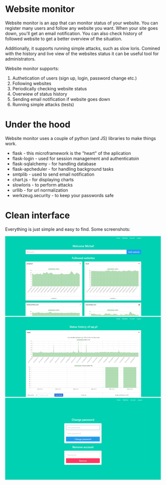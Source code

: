 # Website monitor

Website monitor is an app that can monitor status of your website. You can register many users and follow any website you want. When your site goes down, you'll get an email notification. You can also check history of followed website to get a better overview of the situation. 

Additionally, it supports running simple attacks, such as slow loris. Comined with the history and live view of the websites status it can be useful tool for administrators.

Website monitor supports:
1. Authetication of users (sign up, login, password change etc.)
2. Following websites
3. Periodically checking website status
4. Overwiew of status history
5. Sending email notification if website goes down
6. Running simple attacks (tests)

# Under the hood

Website monitor uses a couple of python (and JS) libraries to make things work.
- flask - this microframework is the "heart" of the aplication
- flask-login - used for session management and authenticatoin
- flask-sqlalchemy - for handling database
- flask-apcheduler - for handling background tasks
- smtplib - used to send email notification
- chart.js - for displaying charts
- slowloris - to perform attacks
- urllib - for url normalization
- werkzeug.security - to keep your passwords safe

# Clean interface

Everything is just simple and easy to find. Some screenshots:

![1](/screenshots/1.png)
![2](/screenshots/2.png)
![3](/screenshots/3.png)
